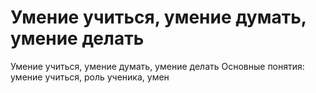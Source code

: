 # Умение учиться, умение думать, умение делать

Умение учиться, умение думать, умение делать
Основные понятия: умение учиться, роль ученика, умен
